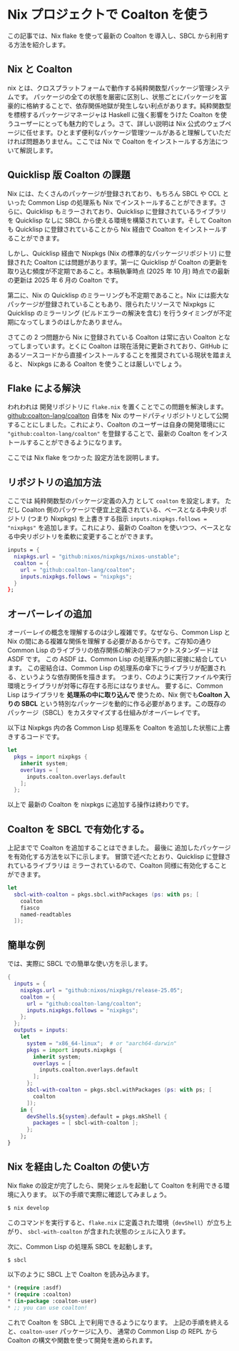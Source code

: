 # Nix プロジェクトで Coalton を使う

この記事では、Nix flake を使って最新の Coalton を導入し、SBCL から利用する方法を紹介します。

## Nix と Coalton

nix とは、クロスプラットフォームで動作する純粋関数型パッケージ管理システムです。
パッケージの全ての状態を厳密に区別し、状態ごとにパッケージを富豪的に格納することで、依存関係地獄が発生しない利点があります。純粋関数型を標榜するパッケージマネージャは Haskell に強く影響をうけた Coalton を使うユーザーにとっても魅力的でしょう。さて、詳しい説明は Nix 公式のウェブページに任せます。ひとまず便利なパッケージ管理ツールがあると理解していただければ問題ありません。ここでは Nix で Coalton をインストールする方法について解説します。

## Quicklisp 版 Coalton の課題

Nix には、たくさんのパッケージが登録されており、もちろん SBCL や CCL といった Common Lisp の処理系も Nix でインストールすることができます。さらに、Quicklisp もミラーされており、Quicklisp に登録されているライブラリを Quicklisp なしに SBCL から使える環境を構築されています。そして Coalton も Quicklisp に登録されていることから Nix 経由で Coalton をインストールすることができます。

しかし、Quicklisp 経由で Nixpkgs (Nix の標準的なパッケージリポジトリ) に登録された Coalton には問題があります。第一に Quicklisp が Coalton の更新を取り込む頻度が不定期であること。本稿執筆時点 (2025 年 10 月) 時点での最新の更新は 2025 年 6 月の Coalton です。

第二に、Nix の Quicklisp のミラーリングも不定期であること。Nix には膨大なパッケージが登録されていることもあり、限られたリソースで Nixpkgs に Quicklisp のミラーリング (ビルドエラーの解決を含む) を行うタイミングが不定期になってしまうのはしかたありません。

さてこの 2 つ問題から Nix に登録されている Coalton は常に古い Coalton となってしまっています。とくに Coalton は現在活発に更新されており、GitHub にあるソースコードから直接インストールすることを推奨されている現状を踏まえると、
Nixpkgs にある Coalton を使うことは厳しいでしょう。

## Flake による解決

われわれは 開発リポジトリに `flake.nix` を置くことでこの問題を解決します。
[github:coalton-lang/coalton](https://github.com/coalton-lang/coalton) 自体を Nix のサードパティリポジトリとして公開することにしました。これにより、Coalton のユーザーは自身の開発環境にに `"github:coalton-lang/coalton"` を登録することで、最新の Coalton をインストールすることができるようになります。

ここでは Nix flake をつかった 設定方法を説明します。

## リポジトリの追加方法

ここでは 純粋関数型のパッケージ定義の入力 として `coalton` を設定します。
ただし Coalton 側のパッケージで便宜上定義されている、ベースとなる中央リポジトリ (つまり Nixpkgs) を上書きする指示 `inputs.nixpkgs.follows = "nixpkgs"` を追加します。これにより、最新の Coalton を使いつつ、ベースとなる中央リポジトリを柔軟に変更することができます。

```nix
inputs = {
  nixpkgs.url = "github:nixos/nixpkgs/nixos-unstable";
  coalton = {
    url = "github:coalton-lang/coalton";
    inputs.nixpkgs.follows = "nixpkgs";
  }
};
```

## オーバーレイの追加

オーバーレイの概念を理解するのは少し複雑です。なぜなら、Common Lisp と Nix の間にある複雑な関係を理解する必要があるからです。ご存知の通り Common Lisp のライブラリの依存関係の解決のデファクトスタンダードは ASDF です。
この ASDF は、Common Lisp の処理系内部に密接に結合しています。
この密結合は、Common Lisp の処理系の傘下にライブラリが配置される、というような依存関係を描きます。
つまり、Cのように実行ファイルや実行環境とライブラリが対等に存在する形にはなりません。
要するに、Common Lisp はライブラリを **処理系の中に取り込んで** 使うため、Nix 側でも**Coalton 入りの SBCL** という特別なパッケージを動的に作る必要があります。この既存のパッケージ（SBCL）をカスタマイズする仕組みがオーバーレイです。

以下は Nixpkgs 内の各 Common Lisp 処理系を Coalton を追加した状態に上書きするコードです。

```nix
let
  pkgs = import nixpkgs {
    inherit system;
    overlays = [
      inputs.coalton.overlays.default
    ];
  };
```

以上で 最新の Coalton を nixpkgs に追加する操作は終わりです。

## Coalton を SBCL で有効化する。

上記までで Coalton を追加することはできました。
最後に 追加したパッケージを有効化する方法を以下に示します。
冒頭で述べたとおり、Quicklisp に登録されているライブラリは
ミラーされているので、Coalton 同様に有効化することができます。

```nix
let
  sbcl-with-coalton = pkgs.sbcl.withPackages (ps: with ps; [
    coalton
    fiasco
    named-readtables
  ]);
```

## 簡単な例

では、実際に SBCL での簡単な使い方を示します。

```nix
{
  inputs = {
    nixpkgs.url = "github:nixos/nixpkgs/release-25.05";
    coalton = {
      url = "github:coalton-lang/coalton";
      inputs.nixpkgs.follows = "nixpkgs";
    };
  };
  outputs = inputs:
    let
      system = "x86_64-linux";  # or "aarch64-darwin"
      pkgs = import inputs.nixpkgs {
        inherit system;
        overlays = [
          inputs.coalton.overlays.default
        ];
      };
      sbcl-with-coalton = pkgs.sbcl.withPackages (ps: with ps; [
        coalton
      ]);
    in {
      devShells.${system}.default = pkgs.mkShell {
        packages = [ sbcl-with-coalton ];
      };
    };
}
```

## Nix を経由した Coalton の使い方

Nix flake の設定が完了したら、開発シェルを起動して Coalton を利用できる環境に入ります。
以下の手順で実際に確認してみましょう。

```sh
$ nix develop
```

このコマンドを実行すると、`flake.nix` に定義された環境（`devShell`）が立ち上がり、
`sbcl-with-coalton` が含まれた状態のシェルに入ります。

次に、Common Lisp の処理系 SBCL を起動します。


```sh
$ sbcl
```

以下のように SBCL 上で Coalton を読み込みます。

```lisp
* (require :asdf)
* (require :coalton)
* (in-package :coalton-user)
* ;; you can use coalton!
```

これで Coalton を SBCL 上で利用できるようになります。
上記の手順を終えると、`coalton-user` パッケージに入り、
通常の Common Lisp の REPL から Coalton の構文や関数を使って開発を進められます。

